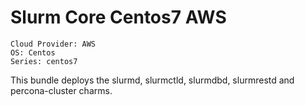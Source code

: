 # Slurm Core Centos7 AWS

```
Cloud Provider: AWS
OS: Centos
Series: centos7
```
This bundle deploys the slurmd, slurmctld, slurmdbd, slurmrestd and percona-cluster charms.
